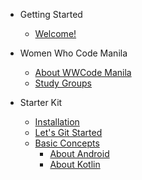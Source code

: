 - Getting Started
  - [Welcome!](README.md)

- Women Who Code Manila
  - [About WWCode Manila](wwcodemanila/about.md)
  - [Study Groups](wwcodemanila/study_groups.md)

- Starter Kit
  - [Installation](getting_started/install_tools.md)
  - [Let's Git Started](getting_started/git_started.md)
  - [Basic Concepts](getting_started/basic_concepts.md)
      - [About Android](contents/android_basic_topics.md)
      - [About Kotlin](contents/kotlin_basic_topics.md)
 
